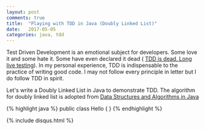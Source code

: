 ```yaml
---
layout: post
comments: true
title:  "Playing with TDD in Java (Doubly Linked List)"
date:   2017-05-05
categories: java, tdd
---
```


Test Driven Development is an emotional subject for developers. Some
love it and some hate it. Some have even declared it dead (
[TDD is dead. Long live testing](http://david.heinemeierhansson.com/2014/tdd-is-dead-long-live-testing.html)).
In my personal experience, TDD is indispensable to the practice of
writing good code. I may not follow every principle in letter but I do
follow TDD in spirit.

Let's write a Doubly Linked List in Java to demonstrate TDD. The
algorithm for doubly linked list is adopted from [Data Structures and Algorithms in Java](http://www.wiley.com/WileyCDA/WileyTitle/productCd-EHEP002900.html)

{% highlight java %}
public class Hello {
}
{% endhighlight %}


{% include disqus.html %}

